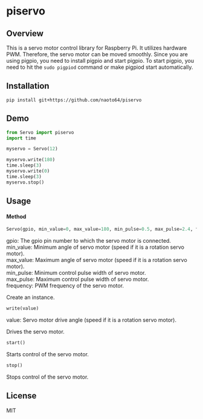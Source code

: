 # piservo

## Overview
This is a servo motor control library for Raspberry Pi.
It utilizes hardware PWM. Therefore, the servo motor can be moved smoothly. Since you are using pigpio, you need to install pigpio and start pigpio. To start pigpio, you need to hit the ````sudo pigpiod```` command or make pigpiod start automatically.

## Installation
````pip install git+https://github.com/naoto64/piservo````

## Demo

````python:example.py
from Servo import piservo
import time

myservo = Servo(12)

myservo.write(180)
time.sleep(3)
myservo.write(0)
time.sleep(3)
myservo.stop()
````

## Usage

#### Method

````python:example.py
Servo(gpio, min_value=0, max_value=180, min_pulse=0.5, max_pulse=2.4, frequency=50)
````
gpio: The gpio pin number to which the servo motor is connected.  
min_value: Minimum angle of servo motor (speed if it is a rotation servo motor).  
max_value: Maximum angle of servo motor (speed if it is a rotation servo motor).  
min_pulse: Minimum control pulse width of servo motor.  
max_pulse: Maximum control pulse width of servo motor.  
frequency: PWM frequency of the servo motor.  

Create an instance.  

````python:example.py
write(value)
````
value: Servo motor drive angle (speed if it is a rotation servo motor).  

Drives the servo motor.  

````python:example.py
start()
````
Starts control of the servo motor.  

````python:example.py
stop()
````
Stops control of the servo motor.  

## License

MIT
